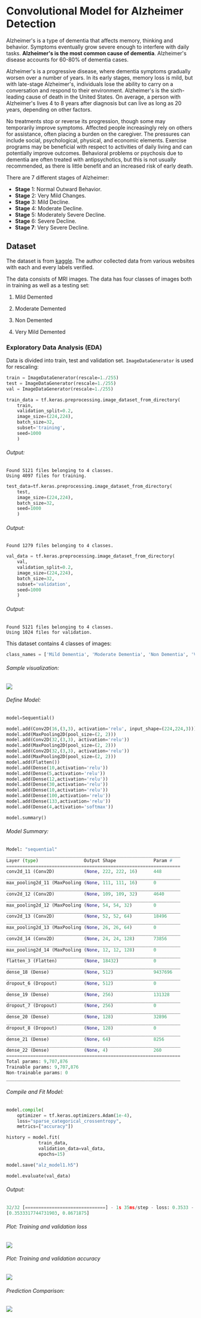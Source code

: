 # Convolutional Model for Alzheimer Detection

Alzheimer's is a type of dementia that affects memory, thinking and behavior. Symptoms eventually grow severe enough to interfere with daily tasks. **Alzheimer's is the most common cause of dementia**. Alzheimer's disease accounts for 60-80% of dementia cases.

Alzheimer's is a progressive disease, where dementia symptoms gradually worsen over a number of years. In its early stages, memory loss is mild, but with late-stage Alzheimer's, individuals lose the ability to carry on a conversation and respond to their environment. Alzheimer's is the sixth-leading cause of death in the United States. On average, a person with Alzheimer's lives 4 to 8 years after diagnosis but can live as long as 20 years, depending on other factors.

No treatments stop or reverse its progression, though some may temporarily improve symptoms. Affected people increasingly rely on others for assistance, often placing a burden on the caregiver. The pressures can include social, psychological, physical, and economic elements. Exercise programs may be beneficial with respect to activities of daily living and can potentially improve outcomes. Behavioral problems or psychosis due to dementia are often treated with antipsychotics, but this is not usually recommended, as there is little benefit and an increased risk of early death.

There are 7 different stages of Alzheimer:

- **Stage** 1: Normal Outward Behavior.
- **Stage** 2: Very Mild Changes.
- **Stage** 3: Mild Decline.
- **Stage** 4: Moderate Decline.
- **Stage** 5: Moderately Severe Decline.
- **Stage** 6: Severe Decline.
- **Stage 7**: Very Severe Decline.

## Dataset

The dataset is from [kaggle](https://www.kaggle.com/tourist55/alzheimers-dataset-4-class-of-images). The author collected data from various websites with each and every labels verified.

The data consists of MRI images. The data has four classes of images both in training as well as a testing set:

1. Mild Demented

2. Moderate Demented

3. Non Demented

4. Very Mild Demented

### Exploratory Data Analysis (EDA)

Data is divided into train, test and validation set. `ImageDataGenerator` is used for rescaling:

```python
train = ImageDataGenerator(rescale=1./255)
test = ImageDataGenerator(rescale=1./255)
val = ImageDataGenerator(rescale=1./255)
```

```python
train_data = tf.keras.preprocessing.image_dataset_from_directory(
    train,
    validation_split=0.2,
    image_size=(224,224),
    batch_size=32,
    subset='training',
    seed=1000
    )
```

###### Output:

```
Found 5121 files belonging to 4 classes.
Using 4097 files for training.
```

```python
test_data=tf.keras.preprocessing.image_dataset_from_directory(
    test,
    image_size=(224,224),
    batch_size=32,
    seed=1000
    )
```

###### Output:

```
Found 1279 files belonging to 4 classes.
```

```python
val_data = tf.keras.preprocessing.image_dataset_from_directory(
    val,
    validation_split=0.2,
    image_size=(224,224),
    batch_size=32,
    subset='validation',
    seed=1000
    )
```

###### Output:

```
Found 5121 files belonging to 4 classes.
Using 1024 files for validation.
```

This dataset contains 4 classes of images:

```python
class_names = ['Mild Dementia', 'Moderate Dementia', 'Non Dementia', 'Very Mild Dementia']
```

###### Sample visualization:

![](images/sample_visualization.png)

###### Define Model:

```python
model=Sequential()

model.add(Conv2D(16,(3,3), activation='relu', input_shape=(224,224,3)))
model.add(MaxPooling2D(pool_size=(2, 2)))
model.add(Conv2D(32,(3,3), activation='relu'))
model.add(MaxPooling2D(pool_size=(2, 2)))
model.add(Conv2D(32,(3,3), activation='relu'))
model.add(MaxPooling2D(pool_size=(2, 2)))
model.add(Flatten())
model.add(Dense(10,activation='relu'))
model.add(Dense(5,activation='relu'))
model.add(Dense(12,activation='relu'))
model.add(Dense(30,activation='relu'))
model.add(Dense(10,activation='relu'))
model.add(Dense(100,activation='relu'))
model.add(Dense(133,activation='relu'))
model.add(Dense(4,activation='softmax'))

model.summary()
```

###### Model Summary:

```python
Model: "sequential"
_________________________________________________________________
Layer (type)                 Output Shape              Param #   
=================================================================
conv2d_11 (Conv2D)           (None, 222, 222, 16)      448       
_________________________________________________________________
max_pooling2d_11 (MaxPooling (None, 111, 111, 16)      0         
_________________________________________________________________
conv2d_12 (Conv2D)           (None, 109, 109, 32)      4640      
_________________________________________________________________
max_pooling2d_12 (MaxPooling (None, 54, 54, 32)        0         
_________________________________________________________________
conv2d_13 (Conv2D)           (None, 52, 52, 64)        18496     
_________________________________________________________________
max_pooling2d_13 (MaxPooling (None, 26, 26, 64)        0         
_________________________________________________________________
conv2d_14 (Conv2D)           (None, 24, 24, 128)       73856     
_________________________________________________________________
max_pooling2d_14 (MaxPooling (None, 12, 12, 128)       0         
_________________________________________________________________
flatten_3 (Flatten)          (None, 18432)             0         
_________________________________________________________________
dense_18 (Dense)             (None, 512)               9437696   
_________________________________________________________________
dropout_6 (Dropout)          (None, 512)               0         
_________________________________________________________________
dense_19 (Dense)             (None, 256)               131328    
_________________________________________________________________
dropout_7 (Dropout)          (None, 256)               0         
_________________________________________________________________
dense_20 (Dense)             (None, 128)               32896     
_________________________________________________________________
dropout_8 (Dropout)          (None, 128)               0         
_________________________________________________________________
dense_21 (Dense)             (None, 64)                8256      
_________________________________________________________________
dense_22 (Dense)             (None, 4)                 260       
=================================================================
Total params: 9,707,876
Trainable params: 9,707,876
Non-trainable params: 0
_________________________________________________________________
```

###### Compile and Fit Model:

```python
model.compile(
    optimizer = tf.keras.optimizers.Adam(1e-4), 
    loss="sparse_categorical_crossentropy", 
    metrics=["accuracy"])

history = model.fit(
            train_data, 
            validation_data=val_data, 
            epochs=15)
```

```python
model.save("alz_model1.h5")
```

```python
model.evaluate(val_data)
```

###### Output:

```python
32/32 [==============================] - 1s 35ms/step - loss: 0.3533 - accuracy: 0.8672
[0.3533317744731903, 0.8671875]
```

###### Plot: Training and validation loss

![](images/train_vs_val_loss.png)

###### Plot: Training and validation accuracy

![](images/train_vs_val_acc.png)

###### Prediction Comparison:

![](images/prediction_output.png)

